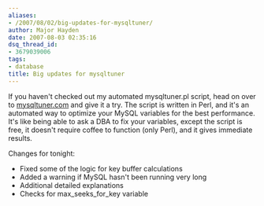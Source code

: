 ```yaml
---
aliases:
- /2007/08/02/big-updates-for-mysqltuner/
author: Major Hayden
date: 2007-08-03 02:35:16
dsq_thread_id:
- 3679039006
tags:
- database
title: Big updates for mysqltuner
---
```


If you haven't checked out my automated mysqltuner.pl script, head on over to [mysqltuner.com][1] and give it a try. The script is written in Perl, and it's an automated way to optimize your MySQL variables for the best performance. It's like being able to ask a DBA to fix your variables, except the script is free, it doesn't require coffee to function (only Perl), and it gives immediate results.

Changes for tonight:

  * Fixed some of the logic for key buffer calculations
  * Added a warning if MySQL hasn't been running very long
  * Additional detailed explanations
  * Checks for max\_seeks\_for_key variable

 [1]: http://mysqltuner.com